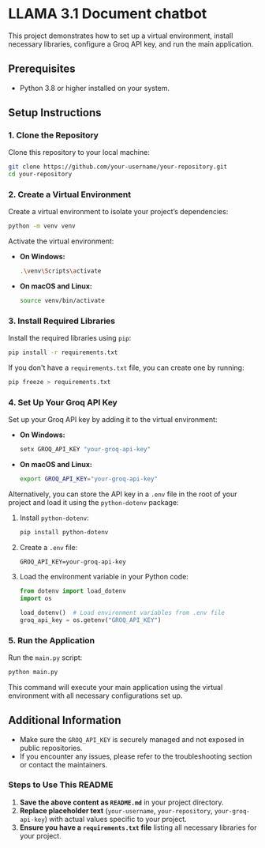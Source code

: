 
# LLAMA 3.1 Document chatbot

This project demonstrates how to set up a virtual environment, install necessary libraries, configure a Groq API key, and run the main application.

## Prerequisites

- Python 3.8 or higher installed on your system.

## Setup Instructions

### 1. Clone the Repository

Clone this repository to your local machine:

```bash
git clone https://github.com/your-username/your-repository.git
cd your-repository
```

### 2. Create a Virtual Environment

Create a virtual environment to isolate your project’s dependencies:

```bash
python -m venv venv
```

Activate the virtual environment:

- **On Windows:**

    ```bash
    .\venv\Scripts\activate
    ```

- **On macOS and Linux:**

    ```bash
    source venv/bin/activate
    ```

### 3. Install Required Libraries

Install the required libraries using `pip`:

```bash
pip install -r requirements.txt
```

If you don't have a `requirements.txt` file, you can create one by running:

```bash
pip freeze > requirements.txt
```

### 4. Set Up Your Groq API Key

Set up your Groq API key by adding it to the virtual environment:

- **On Windows:**

    ```bash
    setx GROQ_API_KEY "your-groq-api-key"
    ```

- **On macOS and Linux:**

    ```bash
    export GROQ_API_KEY="your-groq-api-key"
    ```

Alternatively, you can store the API key in a `.env` file in the root of your project and load it using the `python-dotenv` package:

1. Install `python-dotenv`:

    ```bash
    pip install python-dotenv
    ```

2. Create a `.env` file:

    ```plaintext
    GROQ_API_KEY=your-groq-api-key
    ```

3. Load the environment variable in your Python code:

    ```python
    from dotenv import load_dotenv
    import os

    load_dotenv()  # Load environment variables from .env file
    groq_api_key = os.getenv("GROQ_API_KEY")
    ```

### 5. Run the Application

Run the `main.py` script:

```bash
python main.py
```

This command will execute your main application using the virtual environment with all necessary configurations set up.

## Additional Information

- Make sure the `GROQ_API_KEY` is securely managed and not exposed in public repositories.
- If you encounter any issues, please refer to the troubleshooting section or contact the maintainers.

### Steps to Use This README

1. **Save the above content as `README.md`** in your project directory.
2. **Replace placeholder text** (`your-username`, `your-repository`, `your-groq-api-key`) with actual values specific to your project.
3. **Ensure you have a `requirements.txt` file** listing all necessary libraries for your project.

